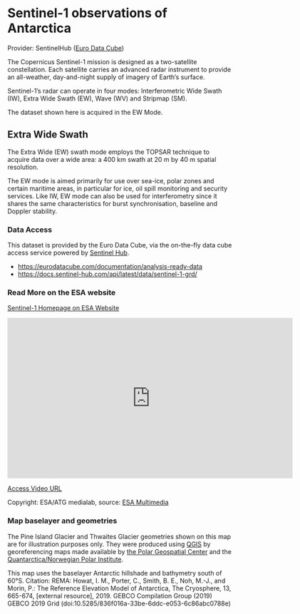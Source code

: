 # Sentinel-1 observations of Antarctica

Provider: SentinelHub ([Euro Data Cube](https://eurodatacube.com/documentation/analysis-ready-data))

The Copernicus Sentinel-1 mission is designed as a two-satellite constellation. Each satellite carries an advanced radar instrument to provide an all-weather, day-and-night supply of imagery of Earth’s surface.  

Sentinel-1’s radar can operate in four modes: Interferometric Wide Swath (IW), Extra Wide Swath (EW), Wave (WV) and Stripmap (SM).

The dataset shown here is acquired in the EW Mode.

## Extra Wide Swath

The Extra Wide (EW) swath mode employs the TOPSAR technique to acquire data over a wide area: a 400 km swath at 20 m by 40 m spatial resolution.

The EW mode is aimed primarily for use over sea-ice, polar zones and certain maritime areas, in particular for ice, oil spill monitoring and security services. Like IW, EW mode can also be used for interferometry since it shares the same characteristics for burst synchronisation, baseline and Doppler stability.

### Data Access
This dataset is provided by the Euro Data Cube, via the on-the-fly data cube access service powered by [Sentinel Hub](https://www.sentinel-hub.com/).

- https://eurodatacube.com/documentation/analysis-ready-data
- https://docs.sentinel-hub.com/api/latest/data/sentinel-1-grd/ 

### Read More on the ESA website

[Sentinel-1 Homepage on ESA Website](https://www.esa.int/Applications/Observing_the_Earth/Copernicus/Sentinel-1)


<iframe src="https://www.esa.int/content/view/embedjw/428481" width="640" height="360" frameborder="0"></iframe>

[Access Video URL](https://www.esa.int/content/view/embedjw/428481)

Copyright: ESA/ATG medialab, source: [ESA Multimedia](https://dlmultimedia.esa.int/download/public/videos/2014/03/026/1403_026_AR_EN.mp4)


### Map baselayer and geometries

The Pine Island Glacier and Thwaites Glacier geometries shown on this map are for illustration purposes only. They were produced using [QGIS](http://www.qgis.org) by georeferencing maps made available by [the Polar Geospatial Center](https://data.pgc.umn.edu/maps/antarctica/pgc/19/preview/Thwaites%20Glacier%20Regional.jpg) and  the [Quantarctica/Norwegian Polar Institute](https://www.carbonbrief.org/guest-post-how-close-is-the-west-antarctic-ice-sheet-to-a-tipping-point/).

This map uses the baselayer Antarctic hillshade and bathymetry south of 60°S. Citation: REMA: Howat, I. M., Porter, C., Smith, B. E., Noh, M.-J., and Morin, P.: The Reference Elevation Model of Antarctica, The Cryosphere, 13, 665-674, [external resource], 2019.  GEBCO Compilation Group (2019) GEBCO 2019 Grid (doi:10.5285/836f016a-33be-6ddc-e053-6c86abc0788e) 
